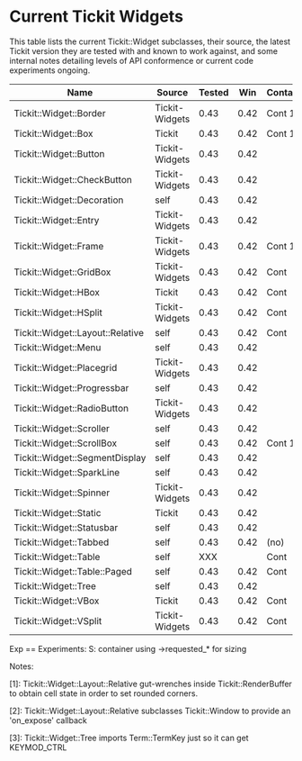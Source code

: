 # Current Tickit Widgets

This table lists the current Tickit::Widget subclasses, their source, the latest Tickit
version they are tested with and known to work against, and some internal notes detailing
levels of API conformence or current code experiments ongoing.

| Name                             | Source         | Tested | Win  | Container | Notes | Exp |
|----------------------------------|----------------|--------|------|-----------|-------|-----|
| Tickit::Widget::Border           | Tickit-Widgets | 0.43   | 0.42 | Cont 1    |       | S   |
| Tickit::Widget::Box              | Tickit         | 0.43   | 0.42 | Cont 1    |       | S   |
| Tickit::Widget::Button           | Tickit-Widgets | 0.43   | 0.42 |           |       |     |
| Tickit::Widget::CheckButton      | Tickit-Widgets | 0.43   | 0.42 |           |       |     |
| Tickit::Widget::Decoration       | self           | 0.43   | 0.42 |           |       |     |
| Tickit::Widget::Entry            | Tickit-Widgets | 0.43   | 0.42 |           |       |     |
| Tickit::Widget::Frame            | Tickit-Widgets | 0.43   | 0.42 | Cont 1    |       | S   |
| Tickit::Widget::GridBox          | Tickit-Widgets | 0.43   | 0.42 | Cont      |       | S   |
| Tickit::Widget::HBox             | Tickit         | 0.43   | 0.42 | Cont      |       | S   |
| Tickit::Widget::HSplit           | Tickit-Widgets | 0.43   | 0.42 | Cont      |       | S   |
| Tickit::Widget::Layout::Relative | self           | 0.43   | 0.42 | Cont      | [1,2] |     |
| Tickit::Widget::Menu             | self           | 0.43   | 0.42 |           |       |     |
| Tickit::Widget::Placegrid        | Tickit-Widgets | 0.43   | 0.42 |           |       |     |
| Tickit::Widget::Progressbar      | self           | 0.43   | 0.42 |           |       |     |
| Tickit::Widget::RadioButton      | Tickit-Widgets | 0.43   | 0.42 |           |       |     |
| Tickit::Widget::Scroller         | self           | 0.43   | 0.42 |           |       |     |
| Tickit::Widget::ScrollBox        | self           | 0.43   | 0.42 | Cont 1    |       |     |
| Tickit::Widget::SegmentDisplay   | self           | 0.43   | 0.42 |           |       |     |
| Tickit::Widget::SparkLine        | self           | 0.43   | 0.42 |           |       |     |
| Tickit::Widget::Spinner          | Tickit-Widgets | 0.43   | 0.42 |           |       |     |
| Tickit::Widget::Static           | Tickit         | 0.43   | 0.42 |           |       |     |
| Tickit::Widget::Statusbar        | self           | 0.43   | 0.42 |           |       |     |
| Tickit::Widget::Tabbed           | self           | 0.43   | 0.42 | (no)      |       |     |
| Tickit::Widget::Table            | self           | XXX    |      | Cont      |       |     |
| Tickit::Widget::Table::Paged     | self           | 0.43   | 0.42 | Cont      |       |     |
| Tickit::Widget::Tree             | self           | 0.43   | 0.42 |           | [3]   |     |
| Tickit::Widget::VBox             | Tickit         | 0.43   | 0.42 | Cont      |       | S   |
| Tickit::Widget::VSplit           | Tickit-Widgets | 0.43   | 0.42 | Cont      |       | S   |

Exp == Experiments:
  S: container using ->requested_* for sizing

Notes:

 [1]: Tickit::Widget::Layout::Relative gut-wrenches inside Tickit::RenderBuffer to obtain cell
      state in order to set rounded corners.

 [2]: Tickit::Widget::Layout::Relative subclasses Tickit::Window to provide an 'on_expose'
      callback

 [3]: Tickit::Widget::Tree imports Term::TermKey just so it can get KEYMOD_CTRL
